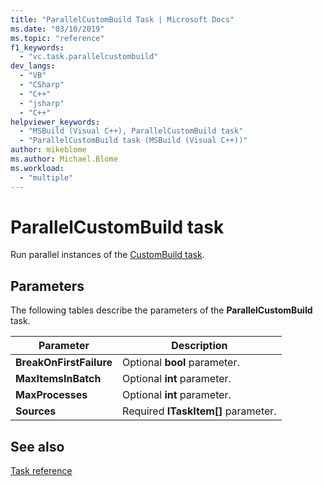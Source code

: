 ```yaml
---
title: "ParallelCustomBuild Task | Microsoft Docs"
ms.date: "03/10/2019"
ms.topic: "reference"
f1_keywords:
  - "vc.task.parallelcustombuild"
dev_langs:
  - "VB"
  - "CSharp"
  - "C++"
  - "jsharp"
  - "C++"
helpviewer_keywords:
  - "MSBuild (Visual C++), ParallelCustomBuild task"
  - "ParallelCustomBuild task (MSBuild (Visual C++))"
author: mikeblome
ms.author: Michael.Blome
ms.workload:
  - "multiple"
---
```

# ParallelCustomBuild task

Run parallel instances of the [CustomBuild task](../msbuild/custombuild-task.md).

## Parameters

The following tables describe the parameters of the **ParallelCustomBuild** task.

|Parameter|Description|
|---------------|-----------------|
|**BreakOnFirstFailure**|Optional **bool** parameter.|
|**MaxItemsInBatch**|Optional **int** parameter.|
|**MaxProcesses**|Optional **int** parameter.|
|**Sources**|Required **ITaskItem[]** parameter.|

## See also

[Task reference](../msbuild/msbuild-task-reference.md)